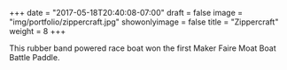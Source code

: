 +++
date = "2017-05-18T20:40:08-07:00"
draft = false
image = "img/portfolio/zippercraft.jpg"
showonlyimage = false
title = "Zippercraft"
weight = 8
+++

This rubber band powered race boat won the first Maker Faire Moat Boat Battle Paddle. 